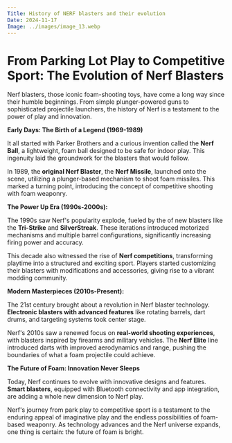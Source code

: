 ```yaml
---
Title: History of NERF blasters and their evolution
Date: 2024-11-17
Image: ../images/image_13.webp
---
```


# From Parking Lot Play to Competitive Sport: The Evolution of Nerf Blasters

Nerf blasters, those iconic foam-shooting toys, have come a long way since their humble beginnings. From simple plunger-powered guns to sophisticated projectile launchers, the history of Nerf is a testament to the power of play and innovation. 

**Early Days: The Birth of a Legend (1969-1989)**

It all started with Parker Brothers and a curious invention called the **Nerf Ball**, a lightweight, foam ball designed to be safe for indoor play. This ingenuity laid the groundwork for the blasters that would follow.

In 1989, the **original Nerf Blaster**, the **Nerf Missile**, launched onto the scene, utilizing a plunger-based mechanism to shoot foam missiles. This marked a turning point, introducing the concept of competitive shooting with foam weaponry.

**The Power Up Era (1990s-2000s):**

The 1990s saw Nerf's popularity explode, fueled by the  of new blasters like the **Tri-Strike** and **SilverStreak**. These iterations introduced motorized mechanisms and multiple barrel configurations, significantly increasing firing power and accuracy.

This decade also witnessed the rise of **Nerf competitions**, transforming playtime into a structured and exciting sport. Players started customizing their blasters with modifications and accessories, giving rise to a vibrant modding community.

**Modern Masterpieces (2010s-Present):**

The 21st century brought about a revolution in Nerf blaster technology.  **Electronic blasters with advanced features** like rotating barrels, dart drums, and targeting systems took center stage.

Nerf's 2010s saw a renewed focus on **real-world shooting experiences**, with blasters inspired by firearms and military vehicles. The **Nerf Elite** line introduced darts with improved aerodynamics and range, pushing the boundaries of what a foam projectile could achieve.

**The Future of Foam: Innovation Never Sleeps**

Today, Nerf continues to evolve with innovative designs and features. **Smart blasters**, equipped with Bluetooth connectivity and app integration,  are adding a whole new dimension to Nerf play.

Nerf's journey from park play to competitive sport is a testament to the enduring appeal of imaginative play and the endless possibilities of foam-based weaponry. As technology advances and the Nerf universe expands, one thing is certain: the future of foam is bright. 


 
